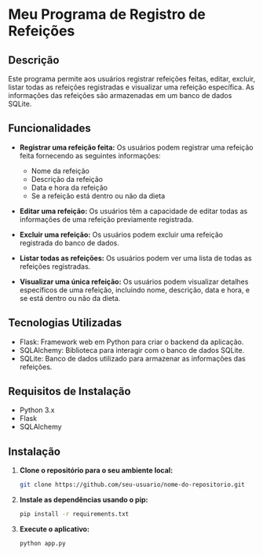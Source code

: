 # Meu Programa de Registro de Refeições

## Descrição

Este programa permite aos usuários registrar refeições feitas, editar, excluir, listar todas as refeições registradas e visualizar uma refeição específica. As informações das refeições são armazenadas em um banco de dados SQLite.

## Funcionalidades

- **Registrar uma refeição feita:** Os usuários podem registrar uma refeição feita fornecendo as seguintes informações:
  - Nome da refeição
  - Descrição da refeição
  - Data e hora da refeição
  - Se a refeição está dentro ou não da dieta

- **Editar uma refeição:** Os usuários têm a capacidade de editar todas as informações de uma refeição previamente registrada.

- **Excluir uma refeição:** Os usuários podem excluir uma refeição registrada do banco de dados.

- **Listar todas as refeições:** Os usuários podem ver uma lista de todas as refeições registradas.

- **Visualizar uma única refeição:** Os usuários podem visualizar detalhes específicos de uma refeição, incluindo nome, descrição, data e hora, e se está dentro ou não da dieta.

## Tecnologias Utilizadas

- Flask: Framework web em Python para criar o backend da aplicação.
- SQLAlchemy: Biblioteca para interagir com o banco de dados SQLite.
- SQLite: Banco de dados utilizado para armazenar as informações das refeições.

## Requisitos de Instalação

- Python 3.x
- Flask
- SQLAlchemy

## Instalação

1. **Clone o repositório para o seu ambiente local:**

   ```bash
   git clone https://github.com/seu-usuario/nome-do-repositorio.git

2. **Instale as dependências usando o pip:**

    ```bash
    pip install -r requirements.txt

3. **Execute o aplicativo:**

    ```bash
    python app.py
